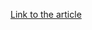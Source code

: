 [Link to the article](https://www.akamai.com/blog/security/critical-vulnerability-in-hyper-v-allowed-attackers-to-exploit-azure)
